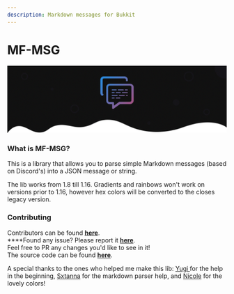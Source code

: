 ```yaml
---
description: Markdown messages for Bukkit
---
```


# MF-MSG

![](../../.gitbook/assets/mfmsg.png)

### What is MF-MSG?

This is a library that allows you to parse simple Markdown messages \(based on Discord's\) into a JSON message or string.

The lib works from 1.8 till 1.16. Gradients and rainbows won't work on versions prior to 1.16, however hex colors will be converted to the closes legacy version.

### **Contributing** <a id="contributing"></a>

Contributors can be found [**here**](https://github.com/ipsk/MF-MSG/graphs/contributors).  
****Found any issue? Please report it [**here**](https://github.com/ipsk/MF-MSG/issues).  
Feel free to PR any changes you'd like to see in it!  
The source code can be found [**here**](https://github.com/ipsk/MF-MSG).

A special thanks to the ones who helped me make this lib: [Yugi ](https://github.com/Vshnv)for the help in the beginning, [Sxtanna](https://github.com/Sxtanna) for the markdown parser help, and [Nicole](https://github.com/marketplace) for the lovely colors!

